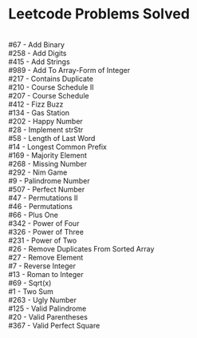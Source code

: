 # Leetcode Problems Solved
</br>#67 - Add Binary
</br>#258 - Add Digits
</br>#415 - Add Strings
</br>#989 - Add To Array-Form of Integer
</br>#217 - Contains Duplicate
</br>#210 - Course Schedule II
</br>#207 - Course Schedule
</br>#412 - Fizz Buzz
</br>#134 - Gas Station
</br>#202 - Happy Number
</br>#28 - Implement strStr
</br>#58 - Length of Last Word
</br>#14 - Longest Common Prefix
</br>#169 - Majority Element
</br>#268 - Missing Number
</br>#292 - Nim Game
</br>#9 - Palindrome Number
</br>#507 - Perfect Number
</br>#47 - Permutations II
</br>#46 - Permutations
</br>#66 - Plus One
</br>#342 - Power of Four
</br>#326 - Power of Three
</br>#231 - Power of Two
</br>#26 - Remove Duplicates From Sorted Array
</br>#27 - Remove Element
</br>#7 - Reverse Integer
</br>#13 - Roman to Integer
</br>#69 - Sqrt(x)
</br>#1 - Two Sum
</br>#263 - Ugly Number
</br>#125 - Valid Palindrome
</br>#20 - Valid Parentheses
</br>#367 - Valid Perfect Square</br>
